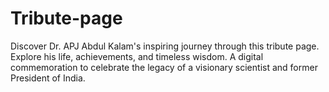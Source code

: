 # Tribute-page
Discover Dr. APJ Abdul Kalam's inspiring journey through this tribute page. Explore his life, achievements, and timeless wisdom. A digital commemoration to celebrate the legacy of a visionary scientist and former President of India.
